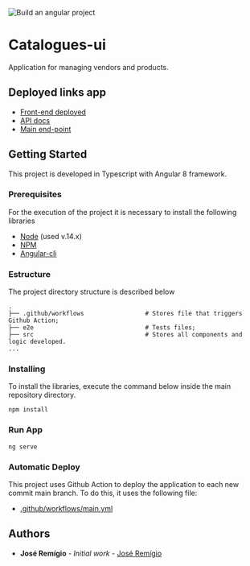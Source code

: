 ![Build an angular project](https://github.com/joserafael97/catalogues-ui/workflows/Build%20an%20angular%20project/badge.svg)
# Catalogues-ui
Application for managing vendors and products.

## Deployed links app

* [Front-end deployed](https://catalogues-ui.herokuapp.com)
* [API docs](https://catalogues-api.herokuapp.com)
* [Main end-point](https://catalogues-api.herokuapp.com/api/vendors)

## Getting Started
This project is developed in Typescript with Angular 8 framework. 


### Prerequisites
For the execution of the project it is necessary to install the following libraries


* [Node](https://nodejs.org/en/download/) (used v.14.x)
* [NPM](https://www.npmjs.com/get-npm)
* [Angular-cli](https://cli.angular.io/)

### Estructure

The project directory structure is described below

```
.
├── .github/workflows                 # Stores file that triggers Github Action;
├── e2e                               # Tests files;
├── src                               # Stores all components and logic developed. 
...
```

### Installing
To install the libraries, execute the command below inside the main repository directory.

```
npm install
```

### Run App
```
ng serve

```

### Automatic Deploy
This project uses Github Action to deploy the application to each new commit main branch. To do this, it uses the following file:

* [.github/workflows/main.yml](https://github.com/joserafael97/catalogues-ui/blob/master/.github/workflows/main.yml)

## Authors

* **José Remígio** - *Initial work* - [José Remígio](https://github.com/joserafael97)
